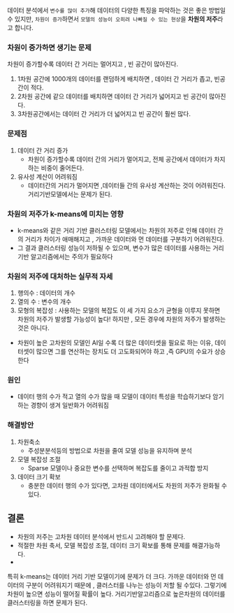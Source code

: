데이터 분석에서 `변수를 많이 추가`해 데이터의 다양한 특징을 파악하는 것은 좋은 방법일 수 있지만, `차원이 증가`하면서 `모델의 성능이 오히려 나빠질 수 있는 현상`을 **차원의 저주**라고 합니다.

### 차원이 증가하면 생기는 문제
차원이 증가할수록 데이터 간 거리는 멀어지고 , 빈 공간이 많아진다. 
1. 1차원 공간에 1000개의 데이터를 랜덤하게 배치하면 , 데이터 간 거리가 좁고, 빈공간이 적다.
2. 2차원 공간에 같으 데이터를 배치하면 데이터 간 거리가 넓어지고 빈 공간이 많아진다.
3. 3차원공간에서는 데이터 간 거리가 더 넓어지고 빈 공간이 훨씬 많다.

### 문제점
1. 데이터 간 거리 증가  
	- 차원이 증가할수록 데이터 간의 거리가 멀어지고, 전체 공간에서 데이터가 차지하는 비중이 줄어든다.
2. 유사성 계산이 어려워짐
	- 데이터간의 거리가 멀어지면 ,데이터들 간의 유사성 계산하는 것이 어려워진다. 거리기반모델에서는 문제가 된다.

### 차원의 저주가 k-means에 미치는 영향
- k-means와 같은 거리 기반 클러스터링 모델에서는 차원의 저주로 인해 데이터 간의 거리가 차이가 애매해지고 , 가까운 데이터와 먼 데이터를 구분하기 어려워진다.
- 그 결과 클러스터링 성능이 저하될 수 있으며, 변수가 많은 데이터를 사용하는 거리 기반 알고리즘에서는 주의가 필요하다

### 차원의 저주에 대처하는 실무적 자세
1. 행의수 : 데이터의 개수
2. 열의 수 : 변수의 개수
3. 모형의 복잡성 : 사용하는 모델의 복잡도
이 세 가지 요소가 균형을 이루지 못하면 차원의 저주가 발생할 가능성이 높다!
하지만 , 모든 경우에 차원의 저주가 발생하는 것은 아니다.
- 차원이 높은 고차원의 모델인 AI일 수록 더 많은 데이터셋을 필요로 하는 이유, 데이터셋이 많으면 그를 연산하는 장치도 더 고도화되어야 하고 ,즉 GPU의 수요가 상승한다

### 원인 
- 데이터 행의 수가 적고 열의 수가 많을 때 모델이 데이터 특성을 학습하기보다 암기하는 경향이 생겨 일반화가 어려워짐
### 해결방안
1. 차원축소
	- 주성분분석등의 방법으로 차원을 줄여 모델 성능을 유지하며 분석
2. 모델 복잡성 조절
	- Sparse 모델이나 중요한 변수를 선택하며 복잡도를 줄이고 과적합 방지
3. 데이터 크기 확보
	- 충분한 데이터 행의 수가 있다면, 고차원 데이터에서도 차원의 저주가 완화될 수 있다.

## 결론
- 차원의 저주는 고차원 데이터 분석에서 반드시 고려해야 할 문제다.
- 적절한 차원 축서, 모델 복잡성 조절, 데이터 크기 확보를 통해 문제를 해결가능하다.
- 


특히 k-means는 데이터 거리 기반 모델이기에 문제가 더 크다. 가까운 데이터와 먼 데이터의 구분이 어려워지기 때문에 , 클러스터를 나누는 성능이 저할 될 수있다.
그렇기에 차원이 높으면 성능이 떨어질 확률이 높다.
거리기반알고리즘으로 높은차원의 데이터를 클러스터링을 하면 문제가 된다.
